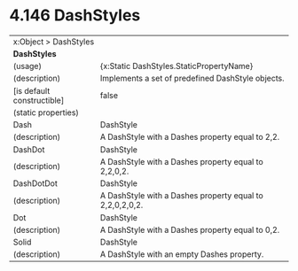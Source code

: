 <html dir="LTR" xmlns:mshelp="http://msdn.microsoft.com/mshelp" xmlns:ddue="http://ddue.schemas.microsoft.com/authoring/2003/5" xmlns:xlink="http://www.w3.org/1999/xlink" xmlns:tool="http://www.microsoft.com/tooltip">

<body>
 <input type="hidden" id="userDataCache" class="userDataStyle">
 <input type="hidden" id="hiddenScrollOffset">
 <img id="dropDownImage" style="display:none; height:0; width:0;" src="../local/drpdown.gif">
 <img id="dropDownHoverImage" style="display:none; height:0; width:0;" src="../local/drpdown_orange.gif">
 <img id="collapseImage" style="display:none; height:0; width:0;" src="../local/collapse.gif">
 <img id="expandImage" style="display:none; height:0; width:0;" src="../local/exp.gif">
 <img id="collapseAllImage" style="display:none; height:0; width:0;" src="../local/collall.gif">
 <img id="expandAllImage" style="display:none; height:0; width:0;" src="../local/expall.gif">
 <img id="copyImage" style="display:none; height:0; width:0;" src="../local/copycode.gif">
 <img id="copyHoverImage" style="display:none; height:0; width:0;" src="../local/copycodeHighlight.gif">
 <div id="header"><h1 class="heading">4.146 DashStyles</h1></div>

 <div id="mainSection">
 <div id="mainBody">
 <div id="allHistory" class="saveHistory" onsave="saveAll()" onload="loadAll()"></div>
 <p xmlns:wsd="http://wsdev.schemas.microsoft.com/authoring/2008/2" xmlns:msxsl="urn:schemas-microsoft-com:xslt" xmlns:script="urn:script" xmlns:build="urn:build">
 </p>
 <div id="sectionSection0" class="section" name="collapseableSection">
 <content xmlns="http://ddue.schemas.microsoft.com/authoring/2003/5" xmlns:wsd="http://wsdev.schemas.microsoft.com/authoring/2008/2" xmlns:msxsl="urn:schemas-microsoft-com:xslt" xmlns:script="urn:script" xmlns:build="urn:build">
 </content>
 </div>
 <div id="sectionSection1" class="section" name="collapseableSection">
 <content xmlns="http://ddue.schemas.microsoft.com/authoring/2003/5" xmlns:wsd="http://wsdev.schemas.microsoft.com/authoring/2008/2" xmlns:msxsl="urn:schemas-microsoft-com:xslt" xmlns:script="urn:script" xmlns:build="urn:build">
 <table class="ProtocolAuthoredTable" xmlns="">
 <tr><td colspan="2">
<mshelp:link keywords="86913f34-aa06-4c94-9f09-83936a822fd8" tabindex="0">x:Object</mshelp:link> &gt; <mshelp:link keywords="fa6a3395-172f-47b8-8887-11b27119b26d" tabindex="0">DashStyles</mshelp:link> </td>
 </tr>
 <tr><td colspan="2">
 <b>
DashStyles </b>
 </td>
 </tr>
 <tr><td><div class="indent0">(usage)</div></td>
 <td>{x:Static DashStyles.StaticPropertyName} </td>
 </tr>
 <tr><td><div class="indent0">(description)</div></td>
 <td>Implements a set of predefined DashStyle objects. </td>
 </tr>
 <tr><td><div class="indent0">[is default constructible]</div></td>
 <td>false </td>
 </tr>
 <tr><td><div class="indent0">(static properties)</div></td>
 <td> </td>
 </tr>
 <tr><td><div class="indent2">Dash</div></td>
 <td><mshelp:link keywords="9d682100-eeb7-476a-b95b-6b648dd8cd47" tabindex="0">DashStyle</mshelp:link> </td>
 </tr>
 <tr><td><div class="indent4">(description)</div></td>
 <td>A DashStyle with a Dashes property equal to 2,2. </td>
 </tr>
 <tr><td><div class="indent2">DashDot</div></td>
 <td><mshelp:link keywords="9d682100-eeb7-476a-b95b-6b648dd8cd47" tabindex="0">DashStyle</mshelp:link> </td>
 </tr>
 <tr><td><div class="indent4">(description)</div></td>
 <td>A DashStyle with a Dashes property equal to 2,2,0,2. </td>
 </tr>
 <tr><td><div class="indent2">DashDotDot</div></td>
 <td><mshelp:link keywords="9d682100-eeb7-476a-b95b-6b648dd8cd47" tabindex="0">DashStyle</mshelp:link> </td>
 </tr>
 <tr><td><div class="indent4">(description)</div></td>
 <td>A DashStyle with a Dashes property equal to 2,2,0,2,0,2. </td>
 </tr>
 <tr><td><div class="indent2">Dot</div></td>
 <td><mshelp:link keywords="9d682100-eeb7-476a-b95b-6b648dd8cd47" tabindex="0">DashStyle</mshelp:link> </td>
 </tr>
 <tr><td><div class="indent4">(description)</div></td>
 <td>A DashStyle with a Dashes property equal to 0,2. </td>
 </tr>
 <tr><td><div class="indent2">Solid</div></td>
 <td><mshelp:link keywords="9d682100-eeb7-476a-b95b-6b648dd8cd47" tabindex="0">DashStyle</mshelp:link> </td>
 </tr>
 <tr><td><div class="indent4">(description)</div></td>
 <td>A DashStyle with an empty Dashes property. </td>
 </tr>
</table>
 </content>
 </div>
 <!--[if gte IE 5]>
 <tool:tip element="languageFilterToolTip" avoidmouse="false"/>
 <![endif]-->
 </div>
 <a name="feedback"></a><span></span>
 </div>
</body></html>
